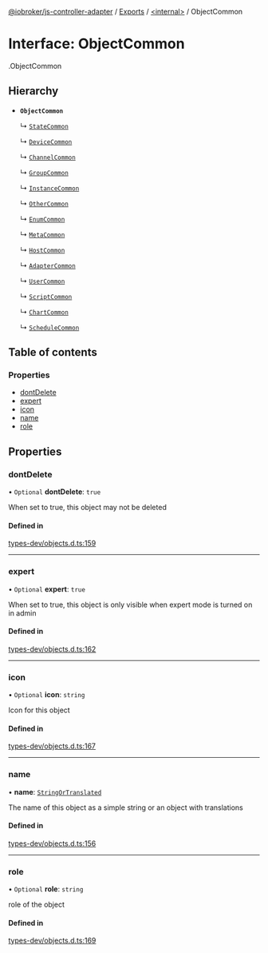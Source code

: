 [@iobroker/js-controller-adapter](../README.md) / [Exports](../modules.md) / [<internal\>](../modules/internal_.md) / ObjectCommon

# Interface: ObjectCommon

[<internal>](../modules/internal_.md).ObjectCommon

## Hierarchy

- **`ObjectCommon`**

  ↳ [`StateCommon`](internal_.StateCommon.md)

  ↳ [`DeviceCommon`](internal_.DeviceCommon.md)

  ↳ [`ChannelCommon`](internal_.ChannelCommon.md)

  ↳ [`GroupCommon`](internal_.GroupCommon.md)

  ↳ [`InstanceCommon`](internal_.InstanceCommon.md)

  ↳ [`OtherCommon`](internal_.OtherCommon.md)

  ↳ [`EnumCommon`](internal_.EnumCommon.md)

  ↳ [`MetaCommon`](internal_.MetaCommon.md)

  ↳ [`HostCommon`](internal_.HostCommon.md)

  ↳ [`AdapterCommon`](internal_.AdapterCommon.md)

  ↳ [`UserCommon`](internal_.UserCommon.md)

  ↳ [`ScriptCommon`](internal_.ScriptCommon.md)

  ↳ [`ChartCommon`](internal_.ChartCommon.md)

  ↳ [`ScheduleCommon`](internal_.ScheduleCommon.md)

## Table of contents

### Properties

- [dontDelete](internal_.ObjectCommon.md#dontdelete)
- [expert](internal_.ObjectCommon.md#expert)
- [icon](internal_.ObjectCommon.md#icon)
- [name](internal_.ObjectCommon.md#name)
- [role](internal_.ObjectCommon.md#role)

## Properties

### dontDelete

• `Optional` **dontDelete**: ``true``

When set to true, this object may not be deleted

#### Defined in

[types-dev/objects.d.ts:159](https://github.com/ioBroker/ioBroker.js-controller/blob/610f351b/packages/types-dev/objects.d.ts#L159)

___

### expert

• `Optional` **expert**: ``true``

When set to true, this object is only visible when expert mode is turned on in admin

#### Defined in

[types-dev/objects.d.ts:162](https://github.com/ioBroker/ioBroker.js-controller/blob/610f351b/packages/types-dev/objects.d.ts#L162)

___

### icon

• `Optional` **icon**: `string`

Icon for this object

#### Defined in

[types-dev/objects.d.ts:167](https://github.com/ioBroker/ioBroker.js-controller/blob/610f351b/packages/types-dev/objects.d.ts#L167)

___

### name

• **name**: [`StringOrTranslated`](../modules/internal_.md#stringortranslated)

The name of this object as a simple string or an object with translations

#### Defined in

[types-dev/objects.d.ts:156](https://github.com/ioBroker/ioBroker.js-controller/blob/610f351b/packages/types-dev/objects.d.ts#L156)

___

### role

• `Optional` **role**: `string`

role of the object

#### Defined in

[types-dev/objects.d.ts:169](https://github.com/ioBroker/ioBroker.js-controller/blob/610f351b/packages/types-dev/objects.d.ts#L169)
